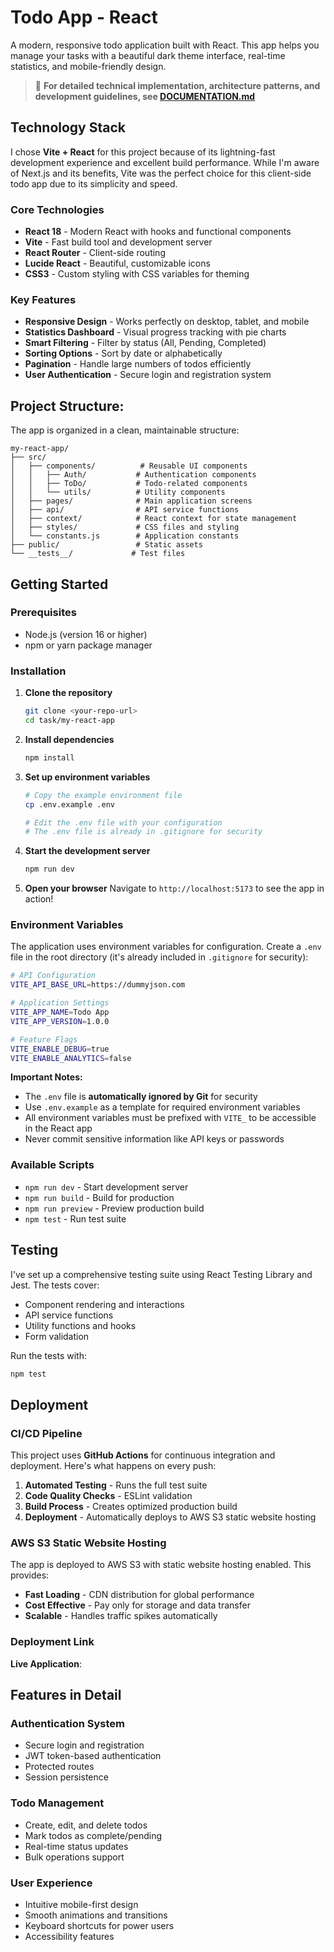 # Todo App - React

A modern, responsive todo application built with React. This app helps you manage your tasks with a beautiful dark theme interface, real-time statistics, and mobile-friendly design.

> 📖 **For detailed technical implementation, architecture patterns, and development guidelines, see [DOCUMENTATION.md](./DOCUMENTATION.md)**

## Technology Stack

I chose **Vite + React** for this project because of its lightning-fast development experience and excellent build performance. While I'm aware of Next.js and its benefits, Vite was the perfect choice for this client-side todo app due to its simplicity and speed.

### Core Technologies
- **React 18** - Modern React with hooks and functional components
- **Vite** - Fast build tool and development server
- **React Router** - Client-side routing
- **Lucide React** - Beautiful, customizable icons
- **CSS3** - Custom styling with CSS variables for theming

### Key Features

- **Responsive Design** - Works perfectly on desktop, tablet, and mobile
- **Statistics Dashboard** - Visual progress tracking with pie charts
- **Smart Filtering** - Filter by status (All, Pending, Completed)
- **Sorting Options** - Sort by date or alphabetically
- **Pagination** - Handle large numbers of todos efficiently
- **User Authentication** - Secure login and registration system

## Project Structure:

The app is organized in a clean, maintainable structure:

```
my-react-app/
├── src/
│   ├── components/          # Reusable UI components
│   │   ├── Auth/           # Authentication components
│   │   ├── ToDo/           # Todo-related components
│   │   └── utils/          # Utility components
│   ├── pages/              # Main application screens
│   ├── api/                # API service functions
│   ├── context/            # React context for state management
│   ├── styles/             # CSS files and styling
│   └── constants.js        # Application constants
├── public/                 # Static assets
└── __tests__/             # Test files
```

## Getting Started

### Prerequisites
- Node.js (version 16 or higher)
- npm or yarn package manager

### Installation

1. **Clone the repository**
   ```bash
   git clone <your-repo-url>
   cd task/my-react-app
   ```

2. **Install dependencies**
   ```bash
   npm install
   ```

3. **Set up environment variables**
   ```bash
   # Copy the example environment file
   cp .env.example .env
   
   # Edit the .env file with your configuration
   # The .env file is already in .gitignore for security
   ```

4. **Start the development server**
   ```bash
   npm run dev
   ```

5. **Open your browser**
   Navigate to `http://localhost:5173` to see the app in action!

### Environment Variables

The application uses environment variables for configuration. Create a `.env` file in the root directory (it's already included in `.gitignore` for security):

```bash
# API Configuration
VITE_API_BASE_URL=https://dummyjson.com

# Application Settings
VITE_APP_NAME=Todo App
VITE_APP_VERSION=1.0.0

# Feature Flags
VITE_ENABLE_DEBUG=true
VITE_ENABLE_ANALYTICS=false
```

**Important Notes:**
- The `.env` file is **automatically ignored by Git** for security
- Use `.env.example` as a template for required environment variables
- All environment variables must be prefixed with `VITE_` to be accessible in the React app
- Never commit sensitive information like API keys or passwords

### Available Scripts

- `npm run dev` - Start development server
- `npm run build` - Build for production
- `npm run preview` - Preview production build
- `npm test` - Run test suite

## Testing

I've set up a comprehensive testing suite using React Testing Library and Jest. The tests cover:
- Component rendering and interactions
- API service functions
- Utility functions and hooks
- Form validation

Run the tests with:
```bash
npm test
```

## Deployment

### CI/CD Pipeline

This project uses **GitHub Actions** for continuous integration and deployment. Here's what happens on every push:

1. **Automated Testing** - Runs the full test suite
2. **Code Quality Checks** - ESLint validation
3. **Build Process** - Creates optimized production build
4. **Deployment** - Automatically deploys to AWS S3 static website hosting

### AWS S3 Static Website Hosting

The app is deployed to AWS S3 with static website hosting enabled. This provides:
- **Fast Loading** - CDN distribution for global performance
- **Cost Effective** - Pay only for storage and data transfer
- **Scalable** - Handles traffic spikes automatically

### Deployment Link

**Live Application**: 

## Features in Detail

### Authentication System
- Secure login and registration
- JWT token-based authentication
- Protected routes
- Session persistence

### Todo Management
- Create, edit, and delete todos
- Mark todos as complete/pending
- Real-time status updates
- Bulk operations support

### User Experience
- Intuitive mobile-first design
- Smooth animations and transitions
- Keyboard shortcuts for power users
- Accessibility features
